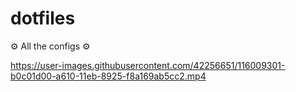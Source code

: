 # dotfiles

⚙ All the configs ⚙

https://user-images.githubusercontent.com/42256651/116009301-b0c01d00-a610-11eb-8925-f8a169ab5cc2.mp4
